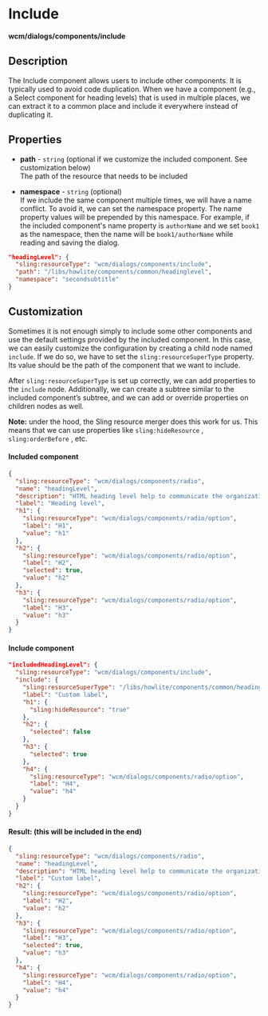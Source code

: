 # Include

**wcm/dialogs/components/include**

## Description

The Include component allows users to include other components. It is typically used to avoid code duplication. When we have a component (e.g., a Select component for heading levels) that is used in multiple places, we can extract it to a common place and include it everywhere instead of duplicating it.

## Properties

- **path** -  `string` (optional if we customize the included component. See customization below)  
    The path of the resource that needs to be included

- **namespace** - `string` (optional)  
    If we include the same component multiple times, we will have a name conflict. To avoid it, we can set the namespace property. The name property values will be prepended by this namespace. For example, if the included component's name property is `authorName` and we set `book1` as the namespace, then the name will be `book1/authorName` while reading and saving the dialog.

```json
"headingLevel": {
  "sling:resourceType": "wcm/dialogs/components/include",
  "path": "/libs/howlite/components/common/headinglevel",
  "namespace": "secondsubtitle"
}
```

## Customization

Sometimes it is not enough simply to include some other components and use the default settings provided by the included component. In this case, we can easily customize the configuration by creating a child node named `include`. If we do so, we have to set the `sling:resourceSuperType` property. Its value should be the path of the component that we want to include.

After `sling:resourceSuperType` is set up correctly, we can add properties to the `include` node. Additionally, we can create a subtree similar to the included component’s subtree, and we can add or override properties on children nodes as well.

**Note:** under the hood, the Sling resource merger does this work for us. This means that we can use properties like `sling:hideResource` , `sling:orderBefore` , etc.

#### Included component

```json
{
  "sling:resourceType": "wcm/dialogs/components/radio",
  "name": "headingLevel",
  "description": "HTML heading level help to communicate the organization and hierarchy of the content (for SEO and accessibility)",
  "label": "Heading level",
  "h1": {
    "sling:resourceType": "wcm/dialogs/components/radio/option",
    "label": "H1",
    "value": "h1"
  },
  "h2": {
    "sling:resourceType": "wcm/dialogs/components/radio/option",
    "label": "H2",
    "selected": true,
    "value": "h2"
  },
  "h3": {
    "sling:resourceType": "wcm/dialogs/components/radio/option",
    "label": "H3",
    "value": "h3"
  }
}
```

#### Include component

```json
"includedHeadingLevel": {
  "sling:resourceType": "wcm/dialogs/components/include",
  "include": {
    "sling:resourceSuperType": "/libs/howlite/components/common/headinglevel",
    "label": "Custom label",
    "h1": {
      "sling:hideResource": "true"
    },
    "h2": {
      "selected": false
    },
    "h3": {
      "selected": true
    },
    "h4": {
      "sling:resourceType": "wcm/dialogs/components/radio/option",
      "label": "H4",
      "value": "h4"
    }
  }
}
```

#### Result: (this will be included in the end)

```json
{
  "sling:resourceType": "wcm/dialogs/components/radio",
  "name": "headingLevel",
  "description": "HTML heading level help to communicate the organization and hierarchy of the content (for SEO and accessibility)",
  "label": "Custom label",
  "h2": {
    "sling:resourceType": "wcm/dialogs/components/radio/option",
    "label": "H2",
    "value": "h2"
  },
  "h3": {
    "sling:resourceType": "wcm/dialogs/components/radio/option",
    "label": "H3",
    "selected": true,
    "value": "h3"
  },
  "h4": {
    "sling:resourceType": "wcm/dialogs/components/radio/option",
    "label": "H4",
    "value": "h4"
  }
}
```
